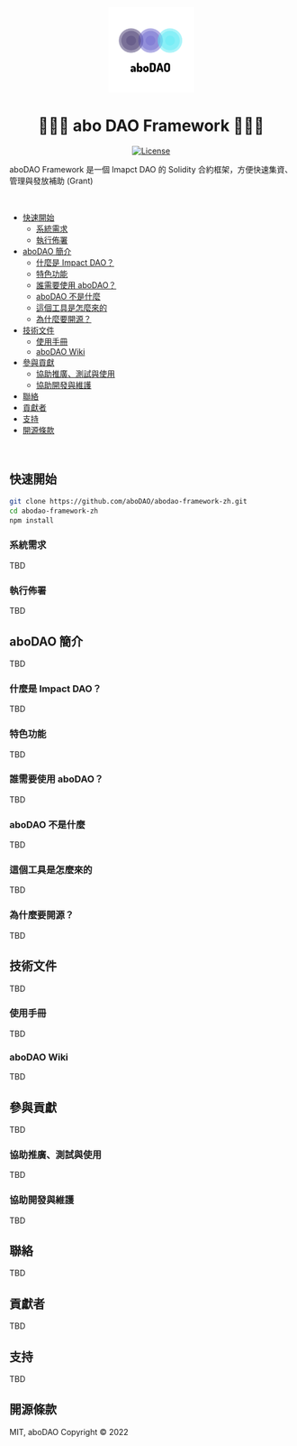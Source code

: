<p align="center">
<img src="/aboDAOLogo.png" alt="aboDAOLogo" style="width: 30%;">
<p>

<h1 align="center">🔵🔵🔵 abo DAO Framework 🔵🔵🔵</h1>
<div align="center">

[![License](https://img.shields.io/github/license/fatfingererr/abodao-framework-zh)](https://github.com/fatfingererr/abodao-framework-zh/blob/master/LICENSE.md)

</div>
<p>aboDAO Framework 是一個 Imapct DAO 的 Solidity 合約框架，方便快速集資、管理與發放補助 (Grant)</p>
<br/>

- [快速開始](#快速開始)
  - [系統需求](#系統需求)
  - [執行佈署](#執行佈署)
- [aboDAO 簡介](#aboDAO-簡介)
  - [什麼是 Impact DAO？](#什麼是-Impact-DAO)
  - [特色功能](#特色功能)
  - [誰需要使用 aboDAO？](#誰需要使用-aboDAO)
  - [aboDAO 不是什麼](#aboDAO-不是什麼)
  - [這個工具是怎麼來的](#這個工具是怎麼來的)
  - [為什麼要開源？](#為什麼要開源)  
- [技術文件](#技術文件)
  - [使用手冊](#使用手冊)  
  - [aboDAO Wiki](#aboDAO-Wiki)
- [參與貢獻](#參與貢獻)
  - [協助推廣、測試與使用](#協助推廣測試與使用)
  - [協助開發與維護](#協助開發與維護)
- [聯絡](#聯絡)
- [貢獻者](#貢獻者)
- [支持](#支持)
- [開源條款](#開源條款)

<br/>

## 快速開始

```sh
git clone https://github.com/aboDAO/abodao-framework-zh.git
cd abodao-framework-zh
npm install
```

### 系統需求

TBD

### 執行佈署

TBD

## aboDAO 簡介

TBD

### 什麼是 Impact DAO？

TBD

### 特色功能

TBD

### 誰需要使用 aboDAO？

TBD

### aboDAO 不是什麼

TBD

### 這個工具是怎麼來的

TBD

### 為什麼要開源？

TBD

## 技術文件

TBD

### 使用手冊

TBD

### aboDAO Wiki

TBD

## 參與貢獻

TBD

### 協助推廣、測試與使用

TBD

### 協助開發與維護

TBD

## 聯絡

TBD

## 貢獻者

TBD


## 支持

TBD

## 開源條款

MIT, aboDAO Copyright © 2022